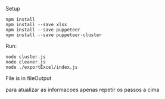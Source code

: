 Setup

    npm install
    npm install --save xlsx
    npm install --save puppeteer  
    npm install --save puppeteer-cluster

Run:
    
    node cluster.js
    node cleaner.js
    node ./exportExcel/index.js 

File is in fileOutput

para atualizar as informacoes apenas repetir os passos a cima
